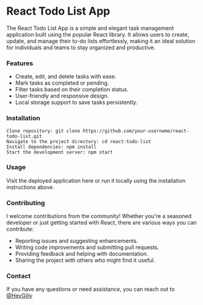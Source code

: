 # React Todo List App

The React Todo List App is a simple and elegant task management application built using the popular React library. It allows users to create, update, and manage their to-do lists effortlessly, making it an ideal solution for individuals and teams to stay organized and productive.

### Features
- Create, edit, and delete tasks with ease. 
- Mark tasks as completed or pending. 
- Filter tasks based on their completion status. 
- User-friendly and responsive design. 
- Local storage support to save tasks persistently.

### Installation
```
Clone repository: git clone https://github.com/your-username/react-todo-list.git
Navigate to the project directory: cd react-todo-list 
Install dependencies: npm install 
Start the development server: npm start
```
### Usage

Visit the deployed application here or run it locally using the installation instructions above.

### Contributing

I welcome contributions from the community! Whether you're a seasoned developer or just getting started with React, there are various ways you can contribute:
- Reporting issues and suggesting enhancements. 
- Writing code improvements and submitting pull requests. 
- Providing feedback and helping with documentation. 
- Sharing the project with others who might find it useful.


### Contact

If you have any questions or need assistance, you can reach out to [@HeyGilly](https://linkedin.com/in/heygilly)
